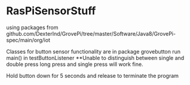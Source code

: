 # RasPiSensorStuff
using packages from github.com/DexterInd/GrovePi/tree/master/Software/Java8/GrovePi-spec/main/org/iot

Classes for button sensor functionality are in package grovebutton
run main() in testButtonListener 
**Unable to distinguish between single and double press
long press and single press will work fine.

Hold button down for 5 seconds and release to terminate the program
